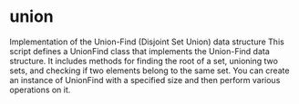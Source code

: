 # union
Implementation of the Union-Find (Disjoint Set Union) data structure
This script defines a UnionFind class that implements the Union-Find data structure. It includes methods for finding the root of a set, unioning two sets, and checking if two elements belong to the same set. You can create an instance of UnionFind with a specified size and then perform various operations on it.
